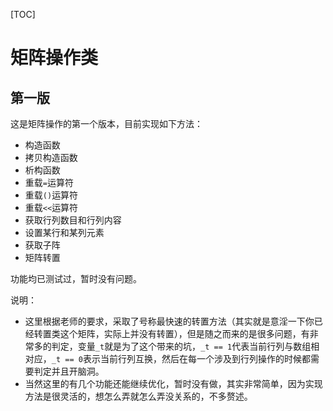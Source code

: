 [TOC]

# 矩阵操作类

## 第一版





这是矩阵操作的第一个版本，目前实现如下方法：

* 构造函数
* 拷贝构造函数
* 析构函数
* 重载`=`运算符
* 重载`()`运算符
* 重载`<<`运算符
* 获取行列数目和行列内容
* 设置某行和某列元素
* 获取子阵
* 矩阵转置

功能均已测试过，暂时没有问题。

说明：

* 这里根据老师的要求，采取了号称最快速的转置方法（其实就是意淫一下你已经转置类这个矩阵，实际上并没有转置），但是随之而来的是很多问题，有非常多的判定，变量`_t`就是为了这个带来的坑，`_t == 1`代表当前行列与数组相对应，`_t == 0`表示当前行列互换，然后在每一个涉及到行列操作的时候都需要判定并且开脑洞。
* 当然这里的有几个功能还能继续优化，暂时没有做，其实非常简单，因为实现方法是很灵活的，想怎么弄就怎么弄没关系的，不多赘述。